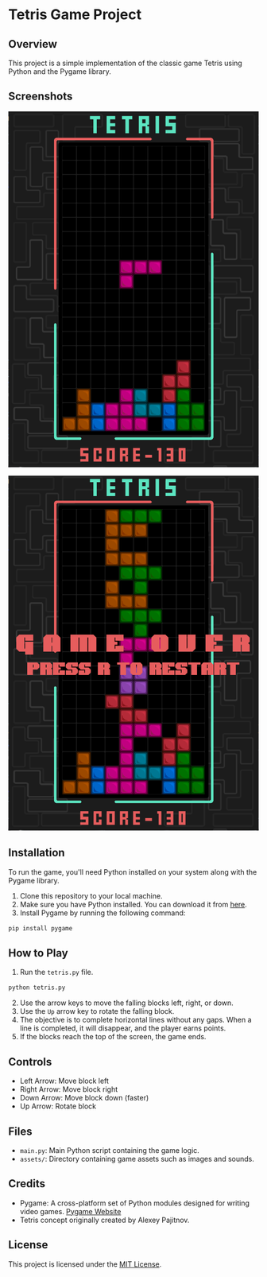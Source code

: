 # Tetris Game Project

## Overview
This project is a simple implementation of the classic game Tetris using Python and the Pygame library.

## Screenshots

<p align="center">
  <img src="Assets/Screenshots/Gameplay.png" alt="Gameplay"/>
</p><p align="center">
  <img src="Assets/Screenshots/GameOver.png" alt="Game Over"/>
</p>

## Installation
To run the game, you'll need Python installed on your system along with the Pygame library.

1. Clone this repository to your local machine.
2. Make sure you have Python installed. You can download it from [here](https://www.python.org/downloads/).
3. Install Pygame by running the following command: 
```bash
pip install pygame
```

## How to Play
1. Run the `tetris.py` file.
```bash
python tetris.py
```
2. Use the arrow keys to move the falling blocks left, right, or down.
3. Use the `Up` arrow key to rotate the falling block.
4. The objective is to complete horizontal lines without any gaps. When a line is completed, it will disappear, and the player earns points.
5. If the blocks reach the top of the screen, the game ends.

## Controls
- Left Arrow: Move block left
- Right Arrow: Move block right
- Down Arrow: Move block down (faster)
- Up Arrow: Rotate block

## Files
- `main.py`: Main Python script containing the game logic.
- `assets/`: Directory containing game assets such as images and sounds.

## Credits
- Pygame: A cross-platform set of Python modules designed for writing video games. [Pygame Website](https://www.pygame.org/)
- Tetris concept originally created by Alexey Pajitnov.

## License
This project is licensed under the [MIT License](LICENSE.md).